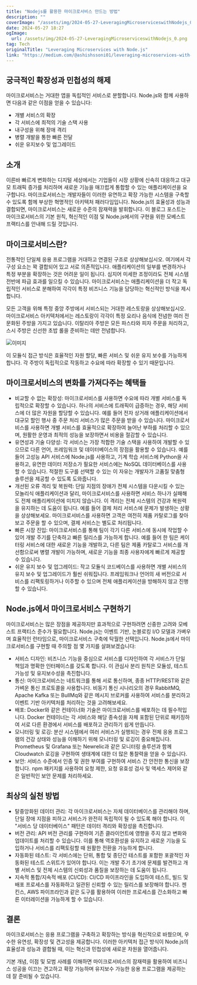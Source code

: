 ```yaml
---
title: "Nodejs를 활용한 마이크로서비스 만드는 방법"
description: ""
coverImage: "/assets/img/2024-05-27-LeveragingMicroserviceswithNodejs_0.png"
date: 2024-05-27 18:27
ogImage: 
  url: /assets/img/2024-05-27-LeveragingMicroserviceswithNodejs_0.png
tag: Tech
originalTitle: "Leveraging Microservices with Node.js"
link: "https://medium.com/@ashishssoni01/leveraging-microservices-with-node-js-63cf8045db7c"
---
```



## 궁극적인 확장성과 민첩성의 해제

마이크로서비스는 거대한 앱을 독립적인 서비스로 분할합니다. Node.js와 함께 사용하면 다음과 같은 이점을 얻을 수 있습니다:

- 개별 서비스의 확장
- 각 서비스에 최적의 기술 스택 사용
- 내구성을 위해 장애 격리
- 병렬 개발을 통한 빠른 전달
- 쉬운 유지보수 및 업그레이드

## 소개

<div class="content-ad"></div>

이른바 빠르게 변화하는 디지털 세상에서는 기업들이 시장 상황에 신속히 대응하고 대규모 트래픽 증가를 처리하며 새로운 기능을 매끄럽게 통합할 수 있는 애플리케이션을 요구합니다. 마이크로서비스는 개발자들이 이러한 유연하고 확장 가능한 시스템을 구축할 수 있도록 함께 부상한 혁명적인 아키텍처 패러다임입니다. Node.js의 효율성과 성능과 결합되면, 마이크로서비스는 새로운 수준의 잠재력을 발휘합니다. 이 블로그 포스트는 마이크로서비스의 기본 원칙, 혁신적인 이점 및 Node.js에서의 구현을 위한 모베스트 프랙티스를 안내해 드릴 것입니다.

## 마이크로서비스란?

전통적인 단일체 응용 프로그램을 거대하고 연결된 구조로 상상해보십시오. 여기에서 각 구성 요소는 꽉 결합되어 있고 서로 의존적입니다. 애플리케이션의 일부를 변경하거나 특정 부분을 확장하는 것은 어려운 일이 됩니다. 심지어 미세한 조정이라도 전체 시스템 전반에 파급 효과를 일으킬 수 있습니다. 마이크로서비스는 애플리케이션을 더 작고 독립적인 서비스로 분해하여 각각이 특정 비즈니스 기능을 담당하는 혁신적인 방식을 제시합니다.

모든 고객을 위해 특정 중앙 주방에서 서비스되는 거대한 레스토랑을 상상해보십시오. 마이크로서비스 아키텍처에서는 레스토랑이 각각이 특정 요리나 음식에 전념한 여러 전문화된 주방을 가지고 있습니다. 이탈리아 주방은 모든 파스타와 피자 주문을 처리하고, 스시 주방은 신선한 초밥 롤을 준비하는 데만 전념합니다.

<div class="content-ad"></div>

![이미지](/assets/img/2024-05-27-LeveragingMicroserviceswithNodejs_0.png)

이 모듈식 접근 방식은 효율적인 자원 할당, 빠른 서비스 및 쉬운 유지 보수를 가능하게 합니다. 각 주방이 독립적으로 작동하고 수요에 따라 확장할 수 있기 때문입니다.

## 마이크로서비스의 변화를 가져다주는 혜택들

- 비교할 수 없는 확장성: 마이크로서비스를 사용하면 수요에 따라 개별 서비스를 독립적으로 확장할 수 있습니다. 하나의 서비스에 트래픽이 급증하는 경우, 해당 서비스에 더 많은 자원을 할당할 수 있습니다. 예를 들어 전자 상거래 애플리케이션에서 대규모 할인 행사 중 주문 처리 서비스가 많은 주문을 받을 수 있습니다. 마이크로서비스를 사용하면 개별 서비스를 효율적으로 확장하여 늘어난 부하를 처리할 수 있으며, 원활한 운영과 최적의 성능을 보장하면서 비용을 절감할 수 있습니다.
- 유연성과 기술 다양성: 각 서비스는 가장 적합한 기술 스택을 사용하여 개발할 수 있으므로 다른 언어, 프레임워크 및 데이터베이스의 장점을 활용할 수 있습니다. 예를 들어 고성능 API 서비스에 Node.js를 사용하고, 기계 학습 서비스에 Python을 사용하고, 유연한 데이터 저장소가 필요한 서비스에는 NoSQL 데이터베이스를 사용할 수 있습니다. 적절한 도구를 선택할 수 있는 이 자유는 개발자가 고품질 맞춤형 솔루션을 제공할 수 있도록 도와줍니다.
- 개선된 오류 격리 및 복원력: 단일 지점의 장애가 전체 시스템을 다운시킬 수 있는 모놀리식 애플리케이션과 달리, 마이크로서비스를 사용하면 서비스 하나가 실패해도 전체 애플리케이션에 미치지 않습니다. 이 격리는 전체 시스템의 건강과 복원력을 유지하는 데 도움이 됩니다. 예를 들어 결제 처리 서비스에 문제가 발생하는 상황을 상상해보세요. 마이크로서비스를 사용하면 고객은 여전히 제품 카탈로그를 찾아보고 주문을 할 수 있으며, 결제 서비스는 별도로 처리됩니다.
- 빠른 시장 진입: 마이크로서비스를 통해 팀이 각기 다른 서비스에 동시에 작업할 수 있어 개발 주기를 단축하고 빠른 릴리스를 가능하게 합니다. 예를 들어 한 팀은 케이터링 서비스에 대한 새로운 기능을 개발하고, 다른 팀은 제품 카탈로그 서비스를 개선함으로써 병렬 개발이 가능하며, 새로운 기능을 최종 사용자에게 빠르게 제공할 수 있습니다.
- 쉬운 유지 보수 및 업그레이드: 작고 모듈식 코드베이스를 사용하면 개별 서비스의 유지 보수 및 업그레이드가 훨씬 쉬워집니다. 프레임워크나 언어의 새 버전으로 서비스를 리팩토링하거나 이주할 수 있으며 전체 애플리케이션을 방해하지 않고 진행할 수 있습니다.

<div class="content-ad"></div>

## Node.js에서 마이크로서비스 구현하기

마이크로서비스는 많은 장점을 제공하지만 효과적으로 구현하려면 신중한 고려와 모베스트 프랙티스 준수가 필요합니다. Node.js는 이벤트 기반, 논블로킹 I/O 모델과 가벼우며 효율적인 런타임으로, 마이크로서비스 구축에 탁월한 선택입니다. Node.js에서 마이크로서비스를 구현할 때 주의할 점 몇 가지를 살펴보겠습니다:

- 서비스 디자인: 비즈니스 기능을 중심으로 서비스를 디자인하여 각 서비스가 단일 책임과 명확한 인터페이스를 갖도록 합니다. 이 관심사 분리 원칙은 모듈성, 테스트 가능성 및 유지보수성을 촉진합니다.
- 통신: 마이크로서비스는 네트워크를 통해 서로 통신하며, 종종 HTTP/REST와 같은 가벼운 통신 프로토콜을 사용합니다. 비동기 통신 시나리오의 경우 RabbitMQ, Apache Kafka 또는 BullMq와 같은 메시지 브로커를 사용하여 서비스를 분리하고 이벤트 기반 아키텍처를 처리하는 것을 고려해보세요.
- 배포: Docker와 같은 컨테이너화 기술은 마이크로서비스를 배포하는 데 필수적입니다. Docker 컨테이너는 각 서비스와 해당 종속성을 자체 포함된 단위로 패키징하여 서로 다른 환경에서 서비스를 배포하고 관리하기 쉽게 만듭니다.
- 모니터링 및 로깅: 분산 시스템에서 여러 서비스가 실행되는 경우 전체 응용 프로그램의 건강 상태와 성능을 이해하기 위해 모니터링 및 로깅이 중요해집니다. Prometheus 및 Grafana 또는 Newrelic과 같은 모니터링 솔루션과 함께 Cloudwatch 로깅을 구현하여 생태계에 대한 더 많은 통찰력을 얻을 수 있습니다.
- 보안: 서비스 수준에서 인증 및 권한 부여를 구현하여 서비스 간 안전한 통신을 보장합니다. npm 패키지를 사용하여 요청 제한, 요청 유효성 검사 및 액세스 제어와 같은 일반적인 보안 문제를 처리하세요.

## 최상의 실천 방법

<div class="content-ad"></div>

- 탈중앙화된 데이터 관리: 각 마이크로서비스는 자체 데이터베이스를 관리해야 하며, 단일 장애 지점을 피하고 서비스가 완전히 독립적이 될 수 있도록 해야 합니다. 이 "서비스 당 데이터베이스" 패턴은 데이터 격리와 확장성을 촉진합니다.
- 버전 관리: API 버전 관리를 구현하여 기존 클라이언트에 영향을 주지 않고 변화와 업데이트를 처리할 수 있습니다. 이를 통해 역호환성을 유지하고 새로운 기능을 도입하거나 서비스를 리팩토링할 때 원활한 전환을 가능하게 합니다.
- 자동화된 테스트: 각 서비스에는 단위, 통합 및 종단간 테스트를 포함한 포괄적인 자동화된 테스트 스위트가 있어야 합니다. 이는 개발 주기 초기에 문제를 발견하고 개별 서비스 및 전체 시스템의 신뢰성과 품질을 보장하는 데 도움이 됩니다.
- 지속적 통합/지속적 배포 (CI/CD): CI/CD 파이프라인을 도입하여 테스트, 빌드 및 배포 프로세스를 자동화하고 일관된 신뢰할 수 있는 릴리스를 보장해야 합니다. 젠킨스, AWS 파이프라인과 같은 도구를 활용하여 이러한 프로세스를 간소화하고 빠른 이터레이션을 가능하게 할 수 있습니다.

## 결론

마이크로서비스는 응용 프로그램을 구축하고 확장하는 방식을 혁신적으로 바꿨으며, 우수한 유연성, 확장성 및 견고성을 제공합니다. 이러한 아키텍처 접근 방식이 Node.js의 효율성과 성능과 결합될 때, 이는 혁신과 민첩성에 새로운 차원을 열어줍니다.

기본 개념, 이점 및 모범 사례를 이해하면 마이크로서비스의 잠재력을 활용하여 비즈니스 성공을 이끄는 견고하고 확장 가능하며 유지보수 가능한 응용 프로그램을 제공하는 데 잘 준비될 수 있습니다.